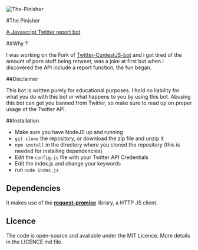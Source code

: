 ![The-Pinisher](https://framapic.org/xWLUyOV39fgD/M7xcGrg8sBBa.jpg "The Pinisher")

#The Pinisher

[A Javascript Twitter report bot](https://magnier.io/pinisher-bot-twitter)

##Why ?

I was working on the Fork of [Twitter-ContestJS-bot](https://github.com/henhouse/Twitter-ContestJS-bot) and i got tired of the amount of porn stuff being retweet, was a joke at first but when i discovered the API include a report function, the fun began.

##Disclaimer

This bot is written purely for educational purposes. I hold no liability for what you do with this bot or what happens to you by using this bot. Abusing this bot can get you banned from Twitter, so make sure to read up on proper usage of the Twitter API.

##Installation
 * Make sure you have NodeJS up and running
 * `git clone` the repository, or download the zip file and unzip it
 * `npm install` in the directory where you cloned the repository (this is needed for installing dependencies)
 * Edit the `config.js` file with your Twitter API Credentials
 * Edit the index.js and change your keywords
 * run `node index.js`

## Dependencies
It makes use of the <a href="https://github.com/request/request-promise"><b>request-promise</b></a> library, a HTTP JS client.


## Licence
The code is open-source and available under the MIT Licence. More details in the LICENCE.md file.
